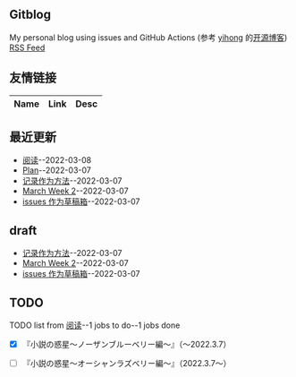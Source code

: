## Gitblog
My personal blog using issues and GitHub Actions (参考 [yihong](https://github.com/yihong0618) 的[开源博客](https://github.com/yihong0618/gitblog/issues/177))
[RSS Feed](https://raw.githubusercontent.com/wjianbo/blog-data/main/feed.xml)
## 友情链接
| Name | Link | Desc | 
 | ---- | ---- | ---- |
## 最近更新
- [阅读](https://github.com/wjianbo/blog-data/issues/5)--2022-03-08
- [Plan](https://github.com/wjianbo/blog-data/issues/4)--2022-03-07
- [记录作为方法](https://github.com/wjianbo/blog-data/issues/3)--2022-03-07
- [March Week 2](https://github.com/wjianbo/blog-data/issues/2)--2022-03-07
- [issues 作为草稿箱](https://github.com/wjianbo/blog-data/issues/1)--2022-03-07
## draft
- [记录作为方法](https://github.com/wjianbo/blog-data/issues/3)--2022-03-07
- [March Week 2](https://github.com/wjianbo/blog-data/issues/2)--2022-03-07
- [issues 作为草稿箱](https://github.com/wjianbo/blog-data/issues/1)--2022-03-07
## TODO
TODO list from [阅读](https://github.com/wjianbo/blog-data/issues/5)--1 jobs to do--1 jobs done
- [x] 『小説の惑星〜ノーザンブルーベリー編～』（～2022.3.7）
- [ ] 『小説の惑星〜オーシャンラズベリー編～』（2022.3.7〜）

